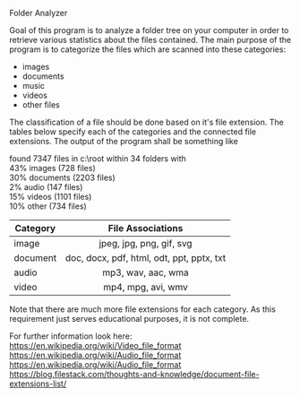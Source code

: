 Folder Analyzer

Goal of this program is to analyze a folder tree on your computer in order to retrieve various statistics about the files contained. The main purpose of the program is to categorize the files which are scanned into these categories:
- images
- documents
- music
- videos
- other files

The classification of a file should be done based on it's file extension. The tables below specify each of the categories and the connected file extensions. The output of the program shall be something like

found 7347 files in c:\root within 34 folders with  
43% images (728 files)  
30% documents (2203 files)  
2% audio (147 files)  
15% videos (1101 files)  
10% other (734 files)  

| Category   | File Associations    |
| ------------- |:-------------:|
| image      | jpeg, jpg, png, gif, svg |
| document      | doc, docx, pdf, html, odt, ppt, pptx, txt      |
| audio | mp3, wav, aac, wma    |
| video | mp4, mpg, avi, wmv    |

Note that there are much more file extensions for each category. As this requirement just serves educational purposes, it is not complete. 

For further information look here:\
https://en.wikipedia.org/wiki/Video_file_format  
https://en.wikipedia.org/wiki/Audio_file_format  
https://en.wikipedia.org/wiki/Audio_file_format    
https://blog.filestack.com/thoughts-and-knowledge/document-file-extensions-list/  

